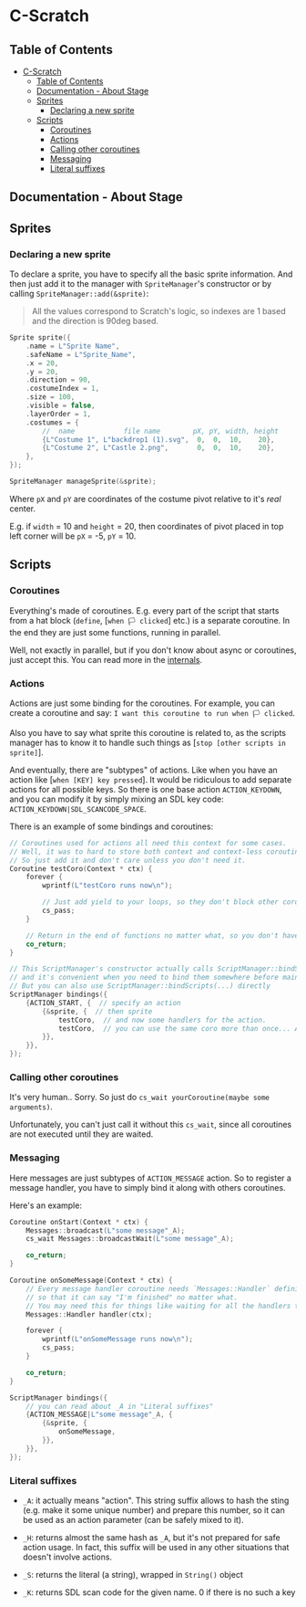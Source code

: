 # C-Scratch

## Table of Contents

- [C-Scratch](#c-scratch)
  - [Table of Contents](#table-of-contents)
  - [Documentation - About Stage](#documentation---about-stage)
  - [Sprites](#sprites)
    - [Declaring a new sprite](#declaring-a-new-sprite)
  - [Scripts](#scripts)
    - [Coroutines](#coroutines)
    - [Actions](#actions)
    - [Calling other coroutines](#calling-other-coroutines)
    - [Messaging](#messaging)
    - [Literal suffixes](#literal-suffixes)

## Documentation - About Stage

## Sprites

### Declaring a new sprite

To declare a sprite, you have to specify all the basic sprite information.
And then just add it to the manager with `SpriteManager`'s constructor or by calling
`SpriteManager::add(&sprite)`:

> All the values correspond to Scratch's logic, so indexes are 1 based and the direction is 90deg based.

```cpp
Sprite sprite({
    .name = L"Sprite Name",
    .safeName = L"Sprite_Name",
    .x = 20,
    .y = 20,
    .direction = 90,
    .costumeIndex = 1,
    .size = 100,
    .visible = false,
    .layerOrder = 1,
    .costumes = {
        //  name            file name        pX, pY, width, height
        {L"Costume 1", L"backdrop1 (1).svg",  0,  0,  10,    20},
        {L"Costume 2", L"Castle 2.png",       0,  0,  10,    20},
    },
});

SpriteManager manageSprite(&sprite);
```

Where `pX` and `pY` are coordinates of the costume pivot relative to it's _real_ center.

E.g. if `width` = 10 and `height` = 20, then coordinates of pivot placed in top left corner will be `pX` = -5, `pY` = 10.

## Scripts

### Coroutines

Everything's made of coroutines. E.g. every part of the script that starts from a hat block (`define`, [`when 🏳️ clicked`] etc.) is a separate coroutine. In the end they are just some functions, running in parallel.

Well, not exactly in parallel, but if you don't know about async or coroutines, just accept this. You can read more in the [internals](internals.md).

### Actions

Actions are just some binding for the coroutines. For example, you can create a coroutine and say: `I want this coroutine to run when 🏳️ clicked`.

Also you have to say what sprite this coroutine is related to, as the scripts manager has to know it to handle such things as [`stop [other scripts in sprite]`].

And eventually, there are "subtypes" of actions. Like when you have an action like [`when [KEY] key pressed`]. It would be ridiculous to add separate actions for all possible keys. So there is one base action `ACTION_KEYDOWN`, and you can modify it by simply mixing an SDL key code:
`ACTION_KEYDOWN|SDL_SCANCODE_SPACE`.

There is an example of some bindings and coroutines:

```cpp
// Coroutines used for actions all need this context for some cases.
// Well, it was to hard to store both context and context-less coroutines in the bindings.
// So just add it and don't care unless you don't need it.
Coroutine testCoro(Context * ctx) {
    forever {
        wprintf(L"testCoro runs now\n");

        // Just add yield to your loops, so they don't block other coroutines
        cs_pass;
    }

    // Return in the end of functions no matter what, so you don't have to care about whether you have or not any yields. Since a coroutine will be corrupted without co_return/yield/etc.
    co_return;
}

// This ScriptManager's constructor actually calls ScriptManager::bindScripts
// and it's convenient when you need to bind them somewhere before main() execution.
// But you can also use ScriptManager::bindScripts(...) directly
ScriptManager bindings({
    {ACTION_START, {  // specify an action
        {&sprite, {  // then sprite
            testCoro,  // and now some handlers for the action.
            testCoro,  // you can use the same coro more than once... And it will run several times simultaneously. 
        }},
    }},
});
```

### Calling other coroutines

It's very human.. Sorry.
So just do `cs_wait yourCoroutine(maybe some arguments)`.

Unfortunately, you can't just call it without this `cs_wait`, since all coroutines are not executed until they are waited.

### Messaging

Here messages are just subtypes of `ACTION_MESSAGE` action. So to register a message handler, you have to simply bind it along with others coroutines.

Here's an example:

```cpp
Coroutine onStart(Context * ctx) {
    Messages::broadcast(L"some message"_A);
    cs_wait Messages::broadcastWait(L"some message"_A);

    co_return;
}

Coroutine onSomeMessage(Context * ctx) {
    // Every message handler coroutine needs `Messages::Handler` definition
    // so that it can say "I'm finished" no matter what.
    // You may need this for things like waiting for all the handlers to stop.
    Messages::Handler handler(ctx);

    forever {
        wprintf(L"onSomeMessage runs now\n");
        cs_pass;
    }

    co_return;
}

ScriptManager bindings({
    // you can read about _A in "Literal suffixes"
    {ACTION_MESSAGE|L"some message"_A, {
        {&sprite, {
            onSomeMessage,
        }},
    }},
});
```

### Literal suffixes

- `_A`: it actually means "action". This string suffix allows to hash the sting (e.g. make it some unique number) and prepare this number, so it can be used as an action parameter (can be safely mixed to it).

- `_H`: returns almost the same hash as `_A`, but it's not prepared for safe action usage. In fact, this suffix will be used in any other situations that doesn't involve actions.

- `_S`: returns the literal (a string), wrapped in `String()` object

- `_K`: returns SDL scan code for the given name. 0 if there is no such a key

